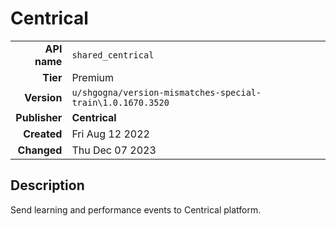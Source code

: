# Centrical
| | |
|-:|-|
|**API name**|`shared_centrical`|
|**Tier**|Premium|
|**Version**|`u/shgogna/version-mismatches-special-train\1.0.1670.3520`|
|**Publisher**|**Centrical**|
|**Created**|Fri Aug 12 2022|
|**Changed**|Thu Dec 07 2023|

## Description
Send learning and performance events to Centrical platform.
